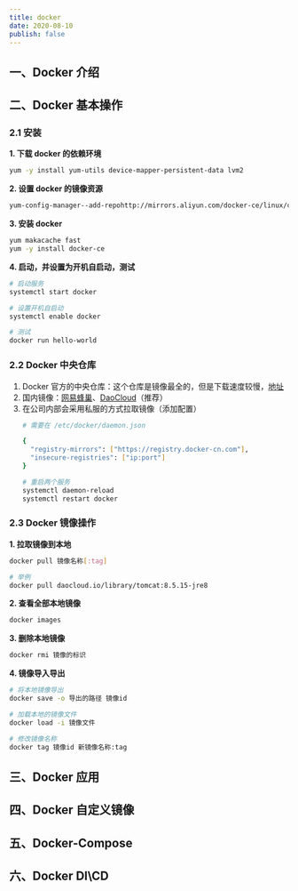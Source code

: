 ```yaml
---
title: docker
date: 2020-08-10
publish: false
---
```


## 一、Docker 介绍

## 二、Docker 基本操作

### 2.1 安装

**1. 下载 docker 的依赖环境**

```bash
yum -y install yum-utils device-mapper-persistent-data lvm2
```

**2. 设置 docker 的镜像资源**

```bash
yum-config-manager--add-repohttp://mirrors.aliyun.com/docker-ce/linux/centos/docker-ce.repo
```

**3. 安装 docker**

```bash
yum makacache fast
yum -y install docker-ce
```

**4. 启动，并设置为开机自启动，测试**

```bash
# 启动服务
systemctl start docker

# 设置开机自启动
systemctl enable docker

# 测试
docker run hello-world
```

### 2.2 Docker 中央仓库

1. Docker 官方的中央仓库：这个仓库是镜像最全的，但是下载速度较慢，[地址](https://hub.docker.com/)
2. 国内镜像：[网易蜂巢](https://c.163yun.com/hub#/home)、[DaoCloud](http://hub.daocloud.io/)（推荐）
3. 在公司内部会采用私服的方式拉取镜像（添加配置）
   ```bash
   # 需要在 /etc/docker/daemon.json

   {
     "registry-mirrors": ["https://registry.docker-cn.com"],
     "insecure-registries": ["ip:port"]
   }

   # 重启两个服务
   systemctl daemon-reload
   systemctl restart docker
   ```

### 2.3 Docker 镜像操作

**1. 拉取镜像到本地**

```bash
docker pull 镜像名称[:tag]

# 举例
docker pull daocloud.io/library/tomcat:8.5.15-jre8
```

**2. 查看全部本地镜像**

```bash
docker images
```

**3. 删除本地镜像**

```bash
docker rmi 镜像的标识
```

**4. 镜像导入导出**

```bash
# 将本地镜像导出
docker save -o 导出的路径 镜像id

# 加载本地的镜像文件
docker load -i 镜像文件

# 修改镜像名称
docker tag 镜像id 新镜像名称:tag
```


## 三、Docker 应用

## 四、Docker 自定义镜像

## 五、Docker-Compose

## 六、Docker DI\CD